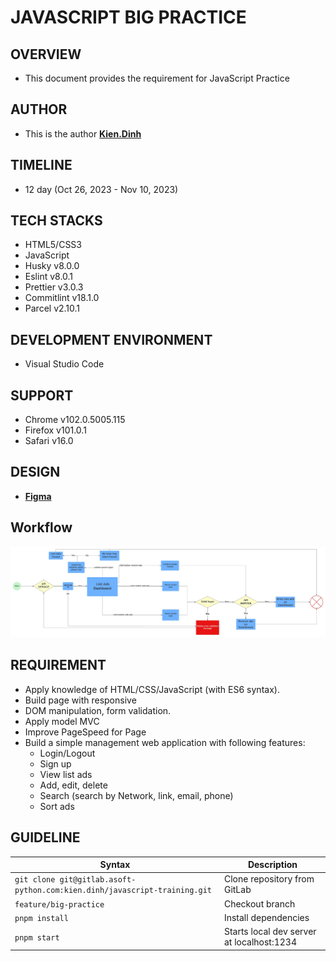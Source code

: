 # JAVASCRIPT BIG PRACTICE

## OVERVIEW

- This document provides the requirement for JavaScript Practice

## AUTHOR

- This is the author **[Kien.Dinh](https://gitlab.asoft-python.com/kien.dinh)**

## TIMELINE

- 12 day (Oct 26, 2023 - Nov 10, 2023)

## TECH STACKS

- HTML5/CSS3
- JavaScript
- Husky v8.0.0
- Eslint v8.0.1
- Prettier v3.0.3
- Commitlint v18.1.0
- Parcel v2.10.1

## DEVELOPMENT ENVIRONMENT

- Visual Studio Code

## SUPPORT

- Chrome v102.0.5005.115
- Firefox v101.0.1
- Safari v16.0

## DESIGN

- **[Figma](https://www.figma.com/file/bAMU7cSvI9cenydNVlZN4a/microsoft-ads-dashboard-gregoirevella?node-id=0%3A318&mode=dev)**

## Workflow

![Flowchart](/Flowcharts.jpeg)

## REQUIREMENT

- Apply knowledge of HTML/CSS/JavaScript (with ES6 syntax).
- Build page with responsive
- DOM manipulation, form validation.
- Apply model MVC
- Improve PageSpeed for Page
- Build a simple management web application with following features:
  - Login/Logout
  - Sign up
  - View list ads
  - Add, edit, delete
  - Search (search by Network, link, email, phone)
  - Sort ads

## GUIDELINE

| Syntax                                                                    | Description                               |
| ------------------------------------------------------------------------- | ----------------------------------------- |
| `git clone git@gitlab.asoft-python.com:kien.dinh/javascript-training.git` | Clone repository from GitLab              |
| `feature/big-practice`                                                    | Checkout branch                           |
| `pnpm install`                                                            | Install dependencies                      |
| `pnpm start`                                                              | Starts local dev server at localhost:1234 |
